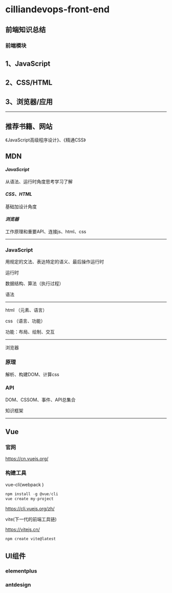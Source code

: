 # cilliandevops-front-end
##  前端知识总结
### 前端模块
## 1、JavaScript
## 2、CSS/HTML
## 3、浏览器/应用
---
## 推荐书籍、网站
《JavaScript高级程序设计》、《精通CSS》

MDN
---
#### *JavaScript*
从语法、运行时角度思考学习了解
#### *CSS、HTML*
基础加设计角度
#### *浏览器*
工作原理和重要API、连接js、html、css


 ---

### JavaScript
用规定的文法、表达特定的语义、最后操作运行时

运行时

数据结构、算法（执行过程）

语法


---

html （元素、语言）

css （语言、功能）

功能：布局、绘制、交互

---
浏览器

### 原理
解析、构建DOM、计算css
### API
DOM、CSSOM、事件、API总集合

知识框架

---
## Vue

### 官网

<https://cn.vuejs.org/>

### 构建工具

vue-cli(webpack )

```js
npm install -g @vue/cli
vue create my-project
```

https://cli.vuejs.org/zh/

vite(下一代的前端工具链)

https://vitejs.cn/

```js
npm create vite@latest
```

## UI组件

### elementplus

### antdesign



